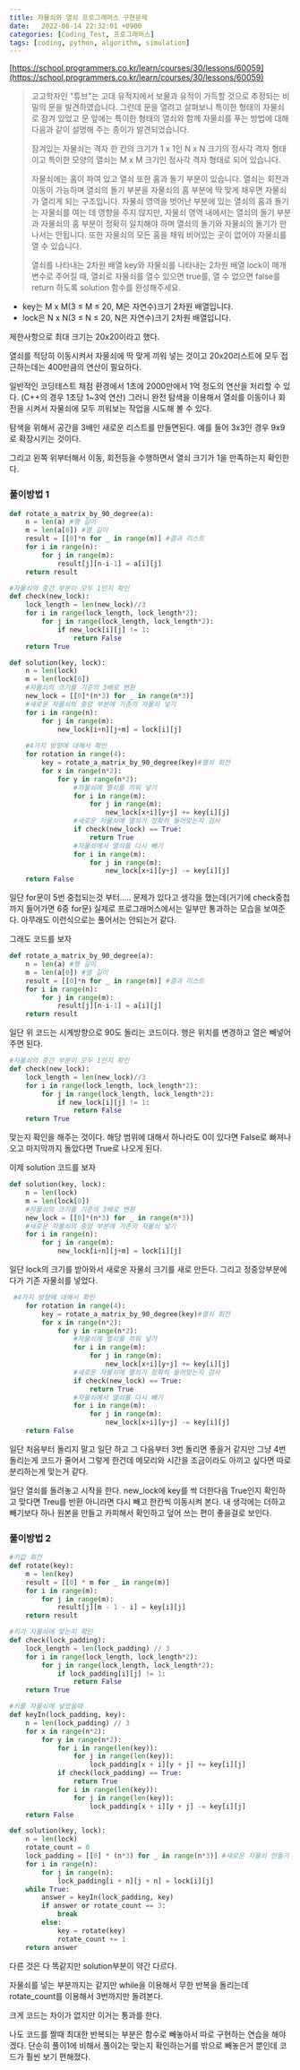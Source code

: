 ```yaml
---
title: 자물쇠와 열쇠 프로그래머스 구현문제
date:   2022-08-14 22:32:01 +0900
categories: [Coding_Test, 프로그래머스]
tags: [coding, python, algorithm, simulation]
---
```


[https://school.programmers.co.kr/learn/courses/30/lessons/60059](https://school.programmers.co.kr/learn/courses/30/lessons/60059)

> 고고학자인 "튜브"는 고대 유적지에서 보물과 유적이 가득할 것으로 추정되는 비밀의 문을 발견하였습니다. 그런데 문을 열려고 살펴보니 특이한 형태의 자물쇠로 잠겨 있었고 문 앞에는 특이한 형태의 열쇠와 함께 자물쇠를 푸는 방법에 대해 다음과 같이 설명해 주는 종이가 발견되었습니다.
>  
>  잠겨있는 자물쇠는 격자 한 칸의 크기가 1 x 1인 N x N 크기의 정사각 격자 형태이고 특이한 모양의 열쇠는 M x M 크기인 정사각 격자 형태로 되어 있습니다.
> 
> 자물쇠에는 홈이 파여 있고 열쇠 또한 홈과 돌기 부분이 있습니다. 열쇠는 회전과 이동이 가능하며 열쇠의 돌기 부분을 자물쇠의 홈 부분에 딱 맞게 채우면 자물쇠가 열리게 되는 구조입니다. 자물쇠 영역을 벗어난 부분에 있는 열쇠의 홈과 돌기는 자물쇠를 여는 데 영향을 주지 않지만, 자물쇠 영역 내에서는 열쇠의 돌기 부분과 자물쇠의 홈 부분이 정확히 일치해야 하며 열쇠의 돌기와 자물쇠의 돌기가 만나서는 안됩니다. 또한 자물쇠의 모든 홈을 채워 비어있는 곳이 없어야 자물쇠를 열 수 있습니다.
> 
> 열쇠를 나타내는 2차원 배열 key와 자물쇠를 나타내는 2차원 배열 lock이 매개변수로 주어질 때, 열쇠로 자물쇠를 열수 있으면 true를, 열 수 없으면 false를 return 하도록 solution 함수를 완성해주세요.

* key는 M x M(3 ≤ M ≤ 20, M은 자연수)크기 2차원 배열입니다.
* lock은 N x N(3 ≤ N ≤ 20, N은 자연수)크기 2차원 배열입니다.

제한사항으로 최대 크기는 20x20이라고 했다.

열쇠를 적당히 이동시켜서 자물쇠에 딱 맞게 끼워 넣는 것이고 20x20리스트에 모두 접근하는데는 400만큼의 연산이 필요하다.

일반적인 코딩테스트 채점 환경에서 1초에 2000만에서 1억 정도의 연산을 처리할 수 있다. (C++의 경우 1초당 1~3억 연산) 그러니 완전 탐색을 이용해서 열쇠를 이동이나 회전을 시켜서 자물쇠에 모두 끼워보는 작업을 시도해 볼 수 있다.

탐색을 위해서 공간을 3배인 새로운 리스트를 만들면된다. 예를 들어 3x3인 경우 9x9로 확장시키는 것이다.

그리고 왼쪽 위부터해서 이동, 회전등을 수행하면서 열쇠 크기가 1을 만족하는지 확인한다.

### 풀이방법 1

```py
def rotate_a_matrix_by_90_degree(a):
    n = len(a) #행 길이
    m = len(a[0]) #열 길이
    result = [[0]*n for _ in range(m)] #결과 리스트
    for i in range(n):
        for j in range(m):
            result[j][n-i-1] = a[i][j]
    return result

#자물쇠의 중간 부분이 모두 1인지 확인
def check(new_lock):
    lock_length = len(new_lock)//3
    for i in range(lock_length, lock_length*2):
        for j in range(lock_length, lock_length*2):
            if new_lock[i][j] != 1:
                return False
    return True

def solution(key, lock):
    n = len(lock)
    m = len(lock[0])
    #자물쇠의 크기를 기준의 3배로 변환
    new_lock = [[0]*(n*3) for _ in range(n*3)]
    #새로운 자물쇠의 중앙 부분에 기존의 자물쇠 넣기
    for i in range(n):
        for j in range(m):
            new_lock[i+n][j+m] = lock[i][j]
    
    #4가지 방향에 대해서 확인
    for rotation in range(4):
        key = rotate_a_matrix_by_90_degree(key)#열쇠 회전
        for x in range(n*2):
            for y in range(n*2):
                #자물쇠에 열쇠를 끼워 넣기
                for i in range(m):
                    for j in range(m):
                        new_lock[x+i][y+j] += key[i][j]
                #새로운 자물쇠에 열쇠가 정확히 들어맞는지 검사
                if check(new_lock) == True:
                    return True
                #자물쇠에서 열쇠를 다시 빼기
                for i in range(m):
                    for j in range(m):
                        new_lock[x+i][y+j] -= key[i][j]
    return False
```

일단 for문이 5번 중첩되는것 부터..... 문제가 있다고 생각을 했는데(거기에 check중첩까지 들어가면 6중 for문) 실제로 프로그래머스에서는 일부만 통과하는 모습을 보여준다. 아무래도 이런식으로는 풀어서는 안되는거 같다.

그래도 코드를 보자

```py
def rotate_a_matrix_by_90_degree(a):
    n = len(a) #행 길이
    m = len(a[0]) #열 길이
    result = [[0]*n for _ in range(m)] #결과 리스트
    for i in range(n):
        for j in range(m):
            result[j][n-i-1] = a[i][j]
    return result
```

일단 위 코드는 시계방향으로 90도 돌리는 코드이다. 행은 위치를 변경하고 열은 빼넣어주면 된다.

```py
#자물쇠의 중간 부분이 모두 1인지 확인
def check(new_lock):
    lock_length = len(new_lock)//3
    for i in range(lock_length, lock_length*2):
        for j in range(lock_length, lock_length*2):
            if new_lock[i][j] != 1:
                return False
    return True
```

맞는지 확인을 해주는 것이다. 해당 범위에 대해서 하나라도 0이 있다면 False로 빠져나오고 마지막까지 돌았다면 True로 나오게 된다.

이제 solution 코드를 보자

```py
def solution(key, lock):
    n = len(lock)
    m = len(lock[0])
    #자물쇠의 크기를 기준의 3배로 변환
    new_lock = [[0]*(n*3) for _ in range(n*3)]
    #새로운 자물쇠의 중앙 부분에 기존의 자물쇠 넣기
    for i in range(n):
        for j in range(m):
            new_lock[i+n][j+m] = lock[i][j]
```

일단 lock의 크기를 받아와서 새로운 자물쇠 크기를 새로 만든다. 그리고 정중앙부분에다가 기존 자물쇠를 넣었다.

```py
 #4가지 방향에 대해서 확인
    for rotation in range(4):
        key = rotate_a_matrix_by_90_degree(key)#열쇠 회전
        for x in range(n*2):
            for y in range(n*2):
                #자물쇠에 열쇠를 끼워 넣기
                for i in range(m):
                    for j in range(m):
                        new_lock[x+i][y+j] += key[i][j]
                #새로운 자물쇠에 열쇠가 정확히 들어맞는지 검사
                if check(new_lock) == True:
                    return True
                #자물쇠에서 열쇠를 다시 빼기
                for i in range(m):
                    for j in range(m):
                        new_lock[x+i][y+j] -= key[i][j]
    return False
```

일단 처음부터 돌리지 말고 일단 하고 그 다음부터 3번 돌리면 좋을거 같지만 그냥 4번 돌리는게 코드가 줄어서 그렇게 한건데 메모리와 시간을 조금이라도 아끼고 싶다면 따로 분리하는게 맞는거 같다.

일단 열쇠를 돌려놓고 시작을 한다. new_lock에 key를 싹 더한다음 True인지 확인하고 맞다면 Treu를 반환 아니라면 다시 빼고 한칸씩 이동시켜 본다. 내 생각에는 더하고 빼기보다 하나 원본을 만들고 카피해서 확인하고 덮어 쓰는 편이 좋을걸로 보인다.


### 풀이방법 2

```py
#키값 회전
def rotate(key):
    m = len(key)
    result = [[0] * m for _ in range(m)]
    for i in range(m):
        for j in range(m):
            result[j][m - 1 - i] = key[i][j]
    return result

#키가 자물쇠에 맞는지 확인
def check(lock_padding):
    lock_length = len(lock_padding) // 3
    for i in range(lock_length, lock_length*2):
        for j in range(lock_length, lock_length*2):
            if lock_padding[i][j] != 1:
                return False
    return True

#키를 자물쇠에 넣었을때
def keyIn(lock_padding, key):
    n = len(lock_padding) // 3
    for x in range(n*2):
        for y in range(n*2):
            for i in range(len(key)):
                for j in range(len(key)):
                    lock_padding[x + i][y + j] += key[i][j]
            if check(lock_padding) == True:
                return True
            for i in range(len(key)):
                for j in range(len(key)):
                    lock_padding[x + i][y + j] -= key[i][j]
    return False

def solution(key, lock):
    n = len(lock)
    rotate_count = 0
    lock_padding = [[0] * (n*3) for _ in range(n*3)] #새로운 자물쇠 만들기
    for i in range(n):
        for j in range(n):
            lock_padding[i + n][j + n] = lock[i][j]
    while True:
        answer = keyIn(lock_padding, key)
        if answer or rotate_count == 3:
            break
        else:
            key = rotate(key)
            rotate_count += 1
    return answer
```

다른 것은 다 똑같지만 solution부분이 약간 다르다.

자물쇠를 넣는 부분까지는 같지만 while을 이용해서 무한 반복을 돌리는데 rotate_count를 이용해서 3번까지만 돌려본다.

크게 코드는 차이가 없지만 이거는 통과를 한다.

나도 코드를 짤때 최대한 반복되는 부분은 함수로 빼놓아서 따로 구현하는 연습을 해야겠다. 단순히 풀이1에 비해서 풀이2는 맞는지 확인하는거를 밖으로 빼놓은거 뿐인데 코드가 훨씬 보기 편해졌다.